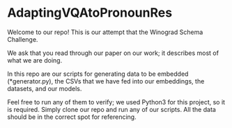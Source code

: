 # AdaptingVQAtoPronounRes

Welcome to our repo! This is our attempt that the Winograd Schema Challenge. 

We ask that you read through our paper on our work; it describes most of what we are doing.

In this repo are our scripts for generating data to be embedded (*generator.py), the CSVs that we have fed into our embeddings, the datasets, and our models.

Feel free to run any of them to verify; we used Python3 for this project, so it is required. Simply clone our repo and run any of our scripts. All the data should be in the correct spot for referencing.
